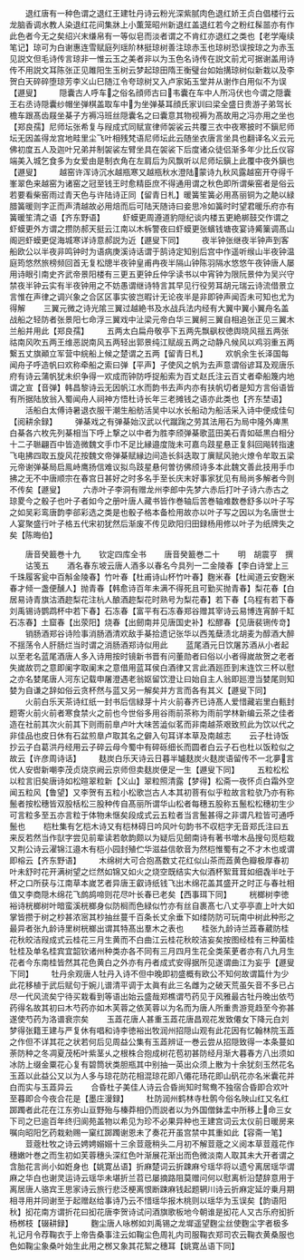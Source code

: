 <!-- { "loadSidebar": true } -->
　　退红唐有一种色谓之退红王建牡丹诗云粉光深紫腻肉色退红娇王贞白倡楼行云龙脑香调水教人染退红花间集牀上小薫笼昭州新退红盖退红若今之粉红髹噐亦有作此色者今无之矣绍兴末缣帛有一等似皂而淡者谓之不肯红亦退红之类也【老学庵续笔记】琼可为白谢惠连雪赋庭列瑶阶林挺琼树善注琼赤玉也琼树恐误按琼之为赤玉见説文但毛诗传言琼非一惟云玉之美者非以为玉色名诗传在説文前尤可据谢盖用诗传不用説文耳陈张正见雎阳生玉树云梦起琼田隋王衡璧台如始搆琼树似新栽以及李贺白天碎碎堕琼芳李义山巳随江令夸琼树又入卢家妬玉堂并从谢作白用似不为误【遯叟】
　　隠囊古人呼车之俗名顔师古曰韦囊在车中人所冯伏也今谓之隠囊王右丞诗隠囊纱帽坐弹棋盖取车中为坐弹棊耳顔氏家训曰梁全盛日贵游子弟驾长檐车跟髙齿屐坐棊子方褥冯班丝隠囊名之曰囊意其物视褥为髙故用之冯亦用之坐也【郑良孺】尼师坛张希复与叚成式同赋宣律师袈裟云共覆三衣中夜寒披时不鎭尼师坛无因盖得龙宫地畦里尘飞叶相残梵语尼师坛此云随坐衣唐言坐具也翻译名义云元佛初度五人及迦叶兄弟并制袈裟左臂坐具在袈裟下后度诸众徒侣渐多年少比丘仪容端美入城乞食多为女爱由是制衣角在左肩后为风飘听以尼师坛鎭上此覆中夜外鎭也【遯叟】
　　越窑许浑诗沉水越瓶寒又越瓶秋水澄陆蒙诗九秋风露越窑开夺得千峯翠色来越窑为诸窑之冠至钱王时愈精臣庶不得通用谓之秋色即所谓柴窑者是俗云若要看柴窑雨过青天色与许陆诗正同【留青日札】暖簧笙簧必用髙丽铜为之靘以緑腊簧暖则字正而声清越故必用焙而后可陆天随诗曰妾思冷如簧时时望君暖乐府亦有簧暖笙清之语【齐东野语】
　　虾蟆更周遵道豹隠纪谈内楼五更絶梆鼓交作谓之虾蟆更外方谓之攒防郝天挺云江南以木柝警夜曰虾蟆更张蠙钱塘夜宴诗觱篥调髙山阁迥虾蟆更促海城寒详诗意郝説为近【遯叟下同】
　　夜半钟张继夜半钟声到客船欧公以半夜非鸣钟时为语病庚溪诗话谓于鹄诗定知别后宫中作遥听缑山半夜钟温庭筠悠然旅榜频回首无复松牕半夜钟皇甫冉夜半隔山钟陈羽隔水悠悠午夜钟唐人屡用诗眼引南史齐武帝景阳楼有三更五更钟丘仲孚读书以中宵钟为限阮景仲为吴兴守禁夜半钟云实有半夜钟用之不妨愚谓继诗特言其早见行役劳耳胡元瑞云诗流借景立言惟在声律之调兴象之合区区事实彼岂暇计无论夜半是非即钟声闻否未可知也尤为得解
　　三翼元微之诗光隂三翼过越絶书及水战兵法内经有大翼中翼小翼舟名盖战船之轻防者张景阳七命浮三翼戏中沚梁元帝白华三翼舸三翼自相追张正见三翼木兰船并用此【郑良孺】
　　五两太白扁舟敬亭下五两先飘飖权徳舆晓风揺五两张祜南风吹五两王维恶説南风五两轻出郭景纯江赋觇五两之动静凡候风以鸡羽重五两繋五丈旗顚立军营中綄船上候之楚谓之五两【留青日札】
　　欢帆余生长泽国每闻舟子呼造帆曰欢称牵船之索曰弹【平声】子使风之帆为去声意谓俗谚耳及观唐乐府有诗云蒲帆犹未织争得一欢成而钟防呼捉船索为百丈赵氏注云百丈者牵船篾内地谓之宣【音弹】韩昌黎诗云无因帆江水而韵书去声内亦有扶帆切者是知方言俗语皆有所据陆放翁入蜀闻舟人祠神方悟杜诗长年三老摊钱之语亦此类也【齐东埜语】
　　活船白太傅诗暑退衣服干潮生船舫活吴中以水长船动为船活采入诗中便成佳句【阅耕余録】
　　弹棊戏之有弹棊始汉武以代蹴踘之劳其法用石为局中隆外庳黒白棊各六枚先列棊相当下呼上撃之以中者为胜李颀弹棊歌蓝田美石青如砥黒白相分十二子聮翩百中皆造微魏文手巾不足比縁邉度陇未可嘉鸟跂星悬正复斜回飚转指速飞电拂四取五旋风花按魏文帝弹棊赋縁边间造长斜迭取丁廙赋风驰火燎令牟取五梁元帝谢弹棊局启鳯峙鹰扬信难议拟鸟跂星悬何曽彷佛颀诗多本此魏文善此技用手巾拂之无不中唐顺宗在春宫日甚好之时多名手至长庆末好事家犹见有局尚多解者今则不传矣【遯叟】
　　六赤叶子李洞有赠龙州李郎中先梦六赤后打叶子诗六赤古之琼畟今之骰子也叶子者如今之册叶唐人藏书皆作巻轴后苦巻轴难数巻舒多以叶子写之如吴彩鸾唐韵李郤彩选之类是也骰子格本备检用故亦以叶子写之因以为名唐世士人宴聚盛行叶子格五代宋初犹然后渐废不传见欧阳归田録杨用修以叶子为纸牌失之矣【陈晦伯】

　　唐音癸籖巻十九
　　钦定四库全书
　　唐音癸籖巻二十
　　明　胡震亨　撰
　　诂笺五
　　酒名春东坡云唐人酒多以春名今具列一二金陵春【李白诗堂上三千珠履客瓮中百斛金陵春】竹叶春【杜甫诗山杯竹叶春】麴米春【杜闻道云安麴米春才倾一盏便醺人】抛青春【韩愈诗百年未满不得死且可勤买抛青春】梨花春【白居易诗青旗沽酒趂梨花注杭人酿酒趂梨花时熟号为梨花春】若下春【乌程有若下春刘禹锡诗鹦鹉杯中若下春】石冻春【富平有石冻春郑谷赠其宰诗云易博连宵醉千缸石冻春】土窟春【出荥阳】烧春【出劒南并见唐国史补】松醪春【见唐裴铏传竒】
　　销肠酒郑谷诗险事消肠酒清欢敌手棊拾遗记张华以西羗蘖渍北胡麦为醇酒大醉不揺荡令人肝肠烂当时谓之消肠酒郑诗似用此
　　蓝尾酒元日饮屠苏酒从小者起以至老名蓝尾酒唐人多入诗用按时镜新书晋有问董勋者曰俗以小者得嵗故贺之老者失嵗故罚之意即阑字取阑末之意借用蓝耳侯白酒律又言此酒廵匝到末连饮三杯以慰之亦名婪尾唐人河东记载申屠澄遇老翁妪留饮澄让曰始自主人翁即廵澄当婪尾则知婪为自谦之辞如俗云贪杯然与蓝又另一解矣并方言而各有其义【遯叟下同】
　　火前白乐天茶诗红纸一封书后信緑芽十片火前春齐已诗髙人爱惜藏岩里白甀封题寄火前火前者寒食禁火之前也今世俗多用谷雨前茶称为雨前学林新编云茶之佳者造在社前其次火前其下则雨前臯卢叶大味苦澁似茗而非南越茶艰致煎此为饮以代之非佳品也皮日休有石盆煎臯卢取其名之僻入句耳详本草及南越志
　　云子杜诗饭抄云子白葛洪丹经用云子碎云母今蜀中有碎砾细长而圆者白云子石也杜以饭粒似之故云【许彦周诗话】
　　麸炭白乐天诗云日暮半罏麸炭火麸炭语留传不一北夣言优人安辔新嘲李茂贞烧京阙云京师但卖麸炭便足一生【遯叟下同】
　　五粒松松以粒言旧矣唐诗如松暄翠粒新【义山】翠粒照清露【梦得】松斋一夜怀贞白霜外空闻五粒风【鲁望】又李贺有五粒小松歌岂古人本其初菩有似乎粒故言粒欤乃亦有称鬛者按松穗皆双股栝松三股种传自髙丽所谓华山松者每穗五股称五鬛松松穗初生少可言粒多至五亦言粒于体物未惬矣段成式云五粒者当言鬛甚得之非谓凡粒皆可通呼鬛也
　　桤杜集有乞桤木诗又有桤林碍日吟风叶句韵书不収桤字无音郑氏注曰五来反若然当作獃字尝见前辈读若欹韵颇以为疑后见劒南诗有著书増木品搜句觅桤栽又荆公诗云濯锦江邉木有桤小园封殖伫华滋益信欹音为然桤惟蜀有之不才木也或谓即榕云【齐东野语】
　　木绵树大可合抱髙数丈花红似山茶而蕋黄色瓣极厚春初叶未舒时花开满树望之烂然如锦又如火之烧空既结实大似酒杯絮茸茸如细毳半吐于杯之口所获与江南草本嵗艺者异唐王叡诗纸钱飞出木绵花盖其盛开之时正与春社相值又李商隠木绵花飞鹧鸪啼则花尽叶长春已老矣【西事珥下同】
　　桄榔树李徳裕诗桄榔树叶暗蛮溪桄榔身似防榈而色緑似竹亦有丝自裹髙七八丈亭亭直上叶大如掌皆攒于树之杪甚浓宻其杪抽丝蔓千百条长丈余垂下如缕防防可玩南中树此种形之最异者张九龄诗里树桄榔出谓其特髙出羣木之表也
　　桂张九龄诗兰蕋春葳防桂花秋皎洁叚成式云桂花三月生黄而不白曲江云桂花秋皎洁妄矣按图经桂有三种菌桂牡桂及单名桂宾宜韶钦诸州种类亦各不同有三月四月生花全类茱茰者亦有八九月生花者今东南桂皆然其花色黄白之外亦有丹者成式安得据所见遂谓曲江为妄乎【遯叟下同】
　　牡丹余观唐人牡丹入诗不但中晚即初盛概有欧公不知何故谓篇什为少此花移植于武后赋句于婉儿谱清平调于太眞有此三名雌为之破天荒虽矢音不多已占尽一代风流矣宁待买栽看到等语出始云盛哉郑樵谓芍药见于风雅最古牡丹晚出依芍药得名故其初曰木芍药亦如木芙蓉之依芙蓉以为名而为唐人所重贵游竞趋至今弥甚遂使芍药为洛谱衰宗矣
　　玉蕋花唐人甚重玉蕋花唐昌观花发致僊女下降元白刘梦得张籍王建与严复休有唱和诗李徳裕出牧润州招隠山观有此花因有忆翰林院玉蕋之作但不详其花之状若何后见周益公集有玉蕋辨证一巻云尝从招隠致得一本条蔓如荼防种之冬凋夏茂柘叶紫茎乆之根株合抱成树花苞初甚防经月渐大暮春方八出须如冰防上缀金粟花心复有碧筒状类胆瓶其中别抽一英出众须上散为十余犹刻玉然花名玉蕋以此益公又以为人多与琼花防花相混琼花即八僊花玚花即山矾花亦名米囊花并白而实与玉蕋异云
　　合昏杜子美佳人诗云合昏尚知时鸳鸯不独宿合昏即合欢叶至暮即合今夜合花是【墨庄漫録】
　　杜防润州鹤林寺杜鹘今俗名映山红又名红踯躅者此花在江东弥山亘野殆与榛莽相仍而説者以为外国僧鉢盂中所移上命三女下司之巳逾百年终归阆苑盖物以希见为珍不必果异种也王建宫词云太仪前日暖房来嘱向昭阳乞药栽勑赐一窠红踯躅谢恩未了奏花开虽宫禁中其重如此【容斋一笔】
　　荳蔲杜牧之诗云娉娉嫋嫋十三余荳蔲稍头二月初不解荳蔲之义阅本草荳蔻花作穗嫩叶巻之而生初如芙蓉穗头深红色叶渐展花渐出而色微淡南人取其未大开者谓之含胎花言尚小如姙身也【姚寛丛语】折麻楚词云折踈麻兮瑶华将以遗兮离居瑶华谓麻之华白也谢灵运诗云瑶华未堪折兰苕已屡摘路阻莫赠问何以慰离析沿楚辞意用于离居唐人骆宾王思家诗云旅行悲泛梗离恨断踈麻钱起题辋川诗云折麻定延竚乗月期相寻用并同谢至于起赠赵给事诗乃云不惜瑶华报木桃则以瑶华为玉误矣【韵语阳秋】抝花南方谓折花曰抝花唐李贺诗试问酒旗歌板地今朝谁是抝花人又古乐府抝折杨桞枝【辍耕録】
　　麴尘唐人咏桞如刘禹锡之龙墀遥望麴尘丝使麴尘字者极多礼记月令荐鞠衣于上帝告桑事注云如鞠尘色周礼内司服鞠衣郑司农云鞠衣黄桑服也色如鞠尘象桑叶始生此用之桞又象其花絮之穗耳【姚寛丛语下同】
